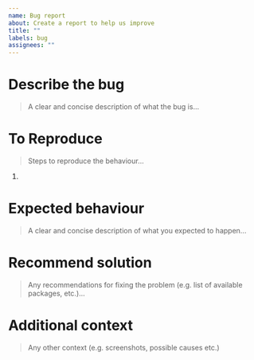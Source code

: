 ```yaml
---
name: Bug report
about: Create a report to help us improve
title: ""
labels: bug
assignees: ""
---
```


# Describe the bug

> A clear and concise description of what the bug is...

<!-- write here -->

# To Reproduce

> Steps to reproduce the behaviour...

1.  <!-- write here -->

# Expected behaviour

> A clear and concise description of what you expected to happen...

<!-- write here -->

# Recommend solution

> Any recommendations for fixing the problem (e.g. list of available packages, etc.)...

<!-- write here -->

# Additional context

> Any other context (e.g. screenshots, possible causes etc.)

<!-- write here -->
